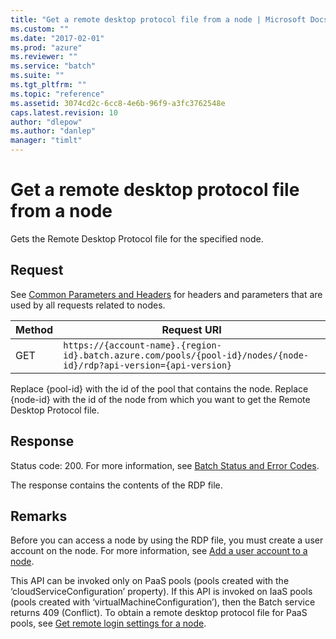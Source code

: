 ```yaml
---
title: "Get a remote desktop protocol file from a node | Microsoft Docs"
ms.custom: ""
ms.date: "2017-02-01"
ms.prod: "azure"
ms.reviewer: ""
ms.service: "batch"
ms.suite: ""
ms.tgt_pltfrm: ""
ms.topic: "reference"
ms.assetid: 3074cd2c-6cc8-4e6b-96f9-a3fc3762548e
caps.latest.revision: 10
author: "dlepow"
ms.author: "danlep"
manager: "timlt"
---
```

# Get a remote desktop protocol file from a node
  Gets the Remote Desktop Protocol file for the specified node.  
  
## Request  
 See [Common Parameters and Headers](../batchservice/common-parameters-and-headers.md) for headers and parameters that are used by all requests related to nodes.  
  
|Method|Request URI|  
|------------|-----------------|  
|GET|`https://{account-name}.{region-id}.batch.azure.com/pools/{pool-id}/nodes/{node-id}/rdp?api-version={api-version}`|  
  
 Replace {pool-id} with the id of the pool that contains the node. Replace {node-id} with the id of the node from which you want to get the Remote Desktop Protocol file.  
  
## Response  
 Status code: 200. For more information, see [Batch Status and Error Codes](../batchservice/batch-status-and-error-codes.md).  
  
 The response contains the contents of the RDP file.  
  
## Remarks  
 Before you can access a node by using the RDP file, you must create a user account on the node. For more information, see [Add a user account to a node](../batchservice/add-a-user-account-to-a-node.md).  
  
 This API can be invoked only on PaaS pools (pools created with the ‘cloudServiceConfiguration’ property). If this API is invoked on IaaS pools (pools created with ‘virtualMachineConfiguration’), then the Batch service returns 409 (Conflict). To obtain a remote desktop protocol file for PaaS pools, see [Get remote login settings for a node](../batchservice/get-remote-login-settings-for-a-node.md).  
  
  
